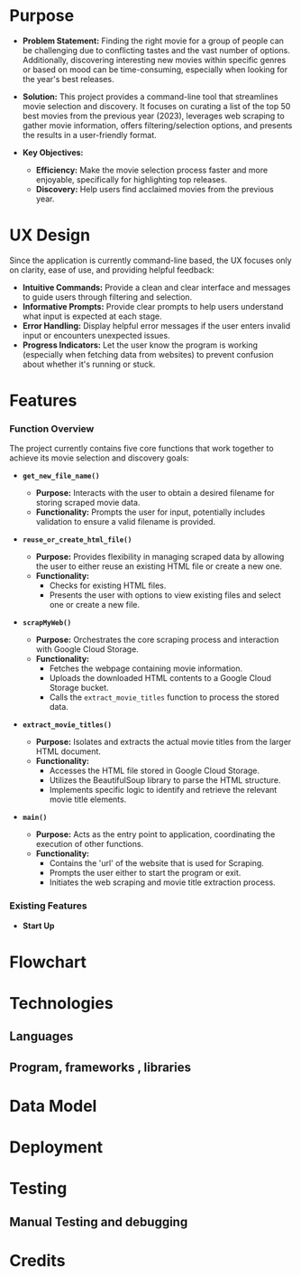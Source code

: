 # Purpose

- **Problem Statement:** Finding the right movie for a group of people can be challenging due to conflicting tastes and the vast number of options. Additionally, discovering interesting new movies within specific genres or based on mood can be time-consuming, especially when looking for the year's best releases.

- **Solution:** This project provides a command-line tool that streamlines movie selection and discovery. It focuses on curating a list of the top 50 best movies from the previous year (2023), leverages web scraping to gather movie information, offers filtering/selection options, and presents the results in a user-friendly format.

- **Key Objectives:**

   * **Efficiency:** Make the movie selection process faster and more enjoyable, specifically for highlighting top releases.
   * **Discovery:** Help users find acclaimed movies from the previous year.


# UX Design

Since the application is currently command-line based, the UX focuses only on clarity, ease of use, and providing helpful feedback:

- **Intuitive Commands:** Provide a clean and clear interface and messages to guide users through filtering and selection.
- **Informative Prompts:** Provide clear prompts to help users understand what input is expected at each stage.
- **Error Handling:** Display helpful error messages if the user enters invalid input or encounters unexpected issues.
- **Progress Indicators:** Let the user know the program is working (especially when fetching data from websites) to prevent confusion about whether it's running or stuck.


# Features

### Function Overview

The project currently contains five core functions that work together to achieve its movie selection and discovery goals:

- **`get_new_file_name()`**
    * **Purpose:** Interacts with the user to obtain a desired filename for storing scraped movie data.
    * **Functionality:** Prompts the user for input, potentially includes validation to ensure a valid filename is provided.

- **`reuse_or_create_html_file()`**
    * **Purpose:** Provides flexibility in managing scraped data by allowing the user to either reuse an existing HTML file or create a new one. 
    * **Functionality:**  
        *   Checks for existing HTML files. 
        *   Presents the user with options to view existing files and select one or create a new file. 

- **`scrapMyWeb()`** 
    * **Purpose:**  Orchestrates the core scraping process and interaction with Google Cloud Storage.
    * **Functionality:**
        *   Fetches the webpage containing movie information.
        *   Uploads the downloaded HTML contents to a  Google Cloud Storage bucket.
        *   Calls the `extract_movie_titles` function to process the stored data.

- **`extract_movie_titles()`**
    * **Purpose:**  Isolates and extracts the actual movie titles from the larger HTML document.
    * **Functionality:**
        *   Accesses the HTML file stored in Google Cloud Storage.
        *   Utilizes the BeautifulSoup library to parse the HTML structure. 
        *   Implements specific logic to identify and retrieve the relevant movie title elements.

- **`main()`**
    * **Purpose:** Acts as the entry point to application, coordinating the execution of other functions.
    * **Functionality:** 
        *   Contains the 'url' of the website that is used for Scraping.
        *   Prompts the user either to start the program or exit.
        *   Initiates the web scraping and movie title extraction process.

### Existing Features

- **Start Up**

# Flowchart


# Technologies

## Languages

## Program, frameworks , libraries

# Data Model


# Deployment
# Testing
## Manual Testing and debugging
# Credits

